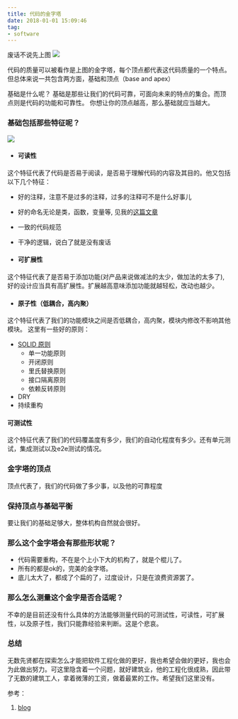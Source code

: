 ```yaml
---
title: 代码的金字塔
date: 2018-01-01 15:09:46
tag:
- software
---
```


废话不说先上图
![](http://gooddeveloper.files.wordpress.com/2009/05/pyramid.gif)

代码的质量可以被看作是上图的金字塔，每个顶点都代表这代码质量的一个特点。但总体来说一共包含两方面，基础和顶点（base and apex）

<!-- more -->


基础是什么呢？ 基础是那些让我们的代码可靠，可面向未来的特点的集合。而顶点则是代码的功能和可靠性。 你想让你的顶点越高，那么基础就应当越大。

### 基础包括那些特征呢？
![](http://gooddeveloper.files.wordpress.com/2009/05/pyramid_basenames.png)

* #### 可读性
这个特征代表了代码是否易于阅读，是否易于理解代码的内容及其目的。他又包括以下几个特征：
  * 好的注释，注意不是过多的注释，过多的注释可不是什么好事儿
  * 好的命名无论是类，函数，变量等, 见我的[这篇文章](https://hello2dj.github.io/2018/01/01/naming/)
  * 一致的代码规范
  * 干净的逻辑，说白了就是没有废话

* #### 可扩展性
 这个特征代表了是否易于添加功能(对产品来说做减法的太少，做加法的太多了),好的设计应当具有高扩展性。扩展越高意味添加功能就越轻松，改动也越少。

* #### 原子性（低耦合，高内聚）
这个特征代表了我们的功能模块之间是否低耦合，高内聚，模块内修改不影响其他模块。
这里有一些好的原则：
  * [SOLID 原则](https://zh.wikipedia.org/wiki/SOLID_(%E9%9D%A2%E5%90%91%E5%AF%B9%E8%B1%A1%E8%AE%BE%E8%AE%A1))
    * 单一功能原则
    * 开闭原则
    * 里氏替换原则
    * 接口隔离原则
    * 依赖反转原则
  * DRY
  * 持续重构
#### 可测试性
  这个特征代表了我们的代码覆盖度有多少，我们的自动化程度有多少。还有单元测试，集成测试以及e2e测试的情况。

### 金字塔的顶点
顶点代表了，我们的代码做了多少事，以及他的可靠程度

### 保持顶点与基础平衡
要让我们的基础足够大，整体机构自然就会很好。

### 那么这个金字塔会有那些形状呢？
* 代码需要重构，不在是个上小下大的机构了，就是个棍儿了。
* 所有的都是ok的，完美的金字塔。
* 底儿太大了，都成了个扁的了，过度设计，只是在浪费资源罢了。

### 那么怎么测量这个金字是否合适呢？
不幸的是目前还没有什么具体的方法能够测量代码的可测试性，可读性，可扩展性，以及原子性，我们只能靠经验来判断。这是个悲哀。

### 总结
无数先贤都在探索怎么才能把软件工程化做的更好，我也希望会做的更好，我也会为此做出努力。可这里隐含着一个问题，就好建筑业，他的工程化很成熟，因此带了无数的建筑工人，拿着微薄的工资，做着最累的工作。希望我们这里没有。

参考：
1. [blog](http://www.makinggoodsoftware.com/)